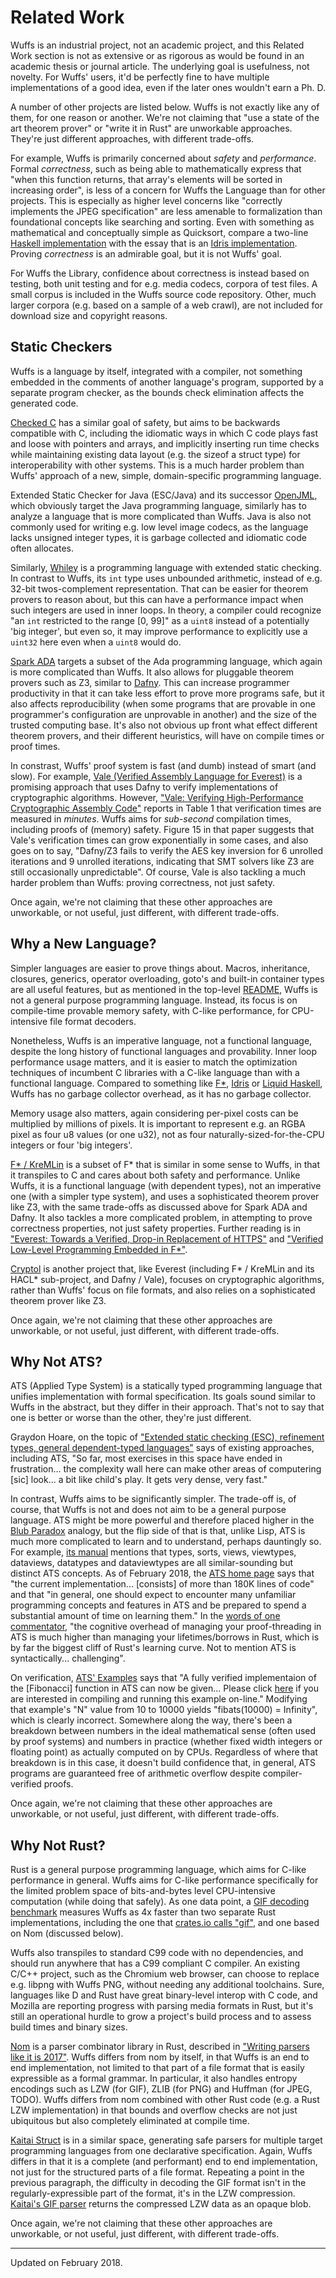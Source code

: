 # Related Work

Wuffs is an industrial project, not an academic project, and this Related Work
section is not as extensive or as rigorous as would be found in an academic
thesis or journal article. The underlying goal is usefulness, not novelty. For
Wuffs' users, it'd be perfectly fine to have multiple implementations of a good
idea, even if the later ones wouldn't earn a Ph. D.

A number of other projects are listed below. Wuffs is not exactly like any of
them, for one reason or another. We're not claiming that "use a state of the
art theorem prover" or "write it in Rust" are unworkable approaches. They're
just different approaches, with different trade-offs.

For example, Wuffs is primarily concerned about *safety* and *performance*.
Formal *correctness*, such as being able to mathematically express that "when
this function returns, that array's elements will be sorted in increasing
order", is less of a concern for Wuffs the Language than for other projects.
This is especially as higher level concerns like "correctly implements the JPEG
specification" are less amenable to formalization than foundational concepts
like searching and sorting. Even with something as mathematical and
conceptually simple as Quicksort, compare a two-line [Haskell
implementation](https://rosettacode.org/wiki/Sorting_algorithms/Quicksort#Haskell)
with the essay that is an [Idris
implementation](https://github.com/bmsherman/blog/wiki/Quicksort-in-Idris).
Proving *correctness* is an admirable goal, but it is not Wuffs' goal.

For Wuffs the Library, confidence about correctness is instead based on
testing, both unit testing and for e.g. media codecs, corpora of test files. A
small corpus is included in the Wuffs source code repository. Other, much
larger corpora (e.g. based on a sample of a web crawl), are not included for
download size and copyright reasons.


## Static Checkers

Wuffs is a language by itself, integrated with a compiler, not something
embedded in the comments of another language's program, supported by a separate
program checker, as the bounds check elimination affects the generated code.

[Checked C](https://www.microsoft.com/en-us/research/project/checked-c/) has a
similar goal of safety, but aims to be backwards compatible with C, including
the idiomatic ways in which C code plays fast and loose with pointers and
arrays, and implicitly inserting run time checks while maintaining existing
data layout (e.g. the sizeof a struct type) for interoperability with other
systems. This is a much harder problem than Wuffs' approach of a new, simple,
domain-specific programming language.

Extended Static Checker for Java (ESC/Java) and its successor
[OpenJML](http://www.openjml.org/), which obviously target the Java programming
language, similarly has to analyze a language that is more complicated than
Wuffs. Java is also not commonly used for writing e.g. low level image codecs,
as the language lacks unsigned integer types, it is garbage collected and
idiomatic code often allocates.

Similarly, [Whiley](http://whiley.org/) is a programming language with extended
static checking. In contrast to Wuffs, its `int` type uses unbounded
arithmetic, instead of e.g. 32-bit twos-complement representation. That can be
easier for theorem provers to reason about, but this can have a performance
impact when such integers are used in inner loops. In theory, a compiler could
recognize "an `int` restricted to the range [0, 99]" as a `uint8` instead of a
potentially 'big integer', but even so, it may improve performance to
explicitly use a `uint32` here even when a `uint8` would do.

[Spark ADA](http://libre.adacore.com/tools/spark-gpl-edition/) targets a subset
of the Ada programming language, which again is more complicated than Wuffs. It
also allows for pluggable theorem provers such as Z3, similar to
[Dafny](http://research.microsoft.com/dafny). This can increase programmer
productivity in that it can take less effort to prove more programs safe, but
it also affects reproducibility (when some programs that are provable in one
programmer's configuration are unprovable in another) and the size of the
trusted computing base. It's also not obvious up front what effect different
theorem provers, and their different heuristics, will have on compile times or
proof times.

In constrast, Wuffs' proof system is fast (and dumb) instead of smart (and
slow). For example, [Vale (Verified Assembly Language for
Everest)](https://github.com/project-everest/vale) is a promising approach that
uses Dafny to verify implementations of cryptographic algorithms. However,
["Vale: Verifying High-Performance Cryptographic Assembly
Code"](http://www.andrew.cmu.edu/user/bparno/papers/vale.pdf) reports in Table
1 that verification times are measured in *minutes*. Wuffs aims for
*sub-second* compilation times, including proofs of (memory) safety. Figure 15
in that paper suggests that Vale's verification times can grow exponentially in
some cases, and also goes on to say, "Dafny/Z3 fails to verify the AES key
inversion for 6 unrolled iterations and 9 unrolled iterations, indicating that
SMT solvers like Z3 are still occasionally unpredictable". Of course, Vale is
also tackling a much harder problem than Wuffs: proving correctness, not just
safety.

Once again, we're not claiming that these other approaches are unworkable, or
not useful, just different, with different trade-offs.


## Why a New Language?

Simpler languages are easier to prove things about. Macros, inheritance,
closures, generics, operator overloading, goto's and built-in container types
are all useful features, but as mentioned in the top-level
[README](/README.md), Wuffs is not a general purpose programming language.
Instead, its focus is on compile-time provable memory safety, with C-like
performance, for CPU-intensive file format decoders.

Nonetheless, Wuffs is an imperative language, not a functional language,
despite the long history of functional languages and provability. Inner loop
performance usage matters, and it is easier to match the optimization
techniques of incumbent C libraries with a C-like language than with a
functional language. Compared to something like
[F\*](https://www.fstar-lang.org/), [Idris](https://www.idris-lang.org/) or
[Liquid Haskell](https://ucsd-progsys.github.io/liquidhaskell-blog/), Wuffs has
no garbage collector overhead, as it has no garbage collector.

Memory usage also matters, again considering per-pixel costs can be multiplied
by millions of pixels. It is important to represent e.g. an RGBA pixel as four
u8 values (or one u32), not as four naturally-sized-for-the-CPU integers or
four 'big integers'.

[F\* / KreMLin](https://github.com/FStarLang/kremlin) is a subset of F\* that
is similar in some sense to Wuffs, in that it transpiles to C and cares about
both safety and performance. Unlike Wuffs, it is a functional language (with
dependent types), not an imperative one (with a simpler type system), and uses
a sophisticated theorem prover like Z3, with the same trade-offs as discussed
above for Spark ADA and Dafny. It also tackles a more complicated problem, in
attempting to prove correctness properties, not just safety properties. Further
reading is in ["Everest: Towards a Verified, Drop-in Replacement of
HTTPS"](https://project-everest.github.io/assets/snapl2017.pdf) and ["Verified
Low-Level Programming Embedded in F\*"](https://arxiv.org/pdf/1703.00053.pdf).

[Cryptol](https://github.com/GaloisInc/cryptol) is another project that, like
Everest (including F\* / KreMLin and its HACL\* sub-project, and Dafny / Vale),
focuses on cryptographic algorithms, rather than Wuffs' focus on file formats,
and also relies on a sophisticated theorem prover like Z3.

Once again, we're not claiming that these other approaches are unworkable, or
not useful, just different, with different trade-offs.


## Why Not ATS?

ATS (Applied Type System) is a statically typed programming language that
unifies implementation with formal specification. Its goals sound similar to
Wuffs in the abstract, but they differ in their approach. That's not to say
that one is better or worse than the other, they're just different.

Graydon Hoare, on the topic of ["Extended static checking (ESC), refinement
types, general dependent-typed
languages"](https://graydon2.dreamwidth.org/253769.html) says of existing
approaches, including ATS, "So far, most exercises in this space have ended in
frustration... the complexity wall here can make other areas of computering
[sic] look... a bit like child's play. It gets very dense, very fast."

In contrast, Wuffs aims to be significantly simpler. The trade-off is, of
course, that Wuffs is not and does not aim to be a general purpose language.
ATS might be more powerful and therefore placed higher in the [Blub
Paradox](http://www.paulgraham.com/avg.html) analogy, but the flip side of that
is that, unlike Lisp, ATS is much more complicated to learn and to understand,
perhaps dauntingly so. For example, [its
manual](http://ats-lang.sourceforge.net/DOCUMENT/INT2PROGINATS/HTML/book1.html)
mentions that types, sorts, views, viewtypes, dataviews, datatypes and
dataviewtypes are all similar-sounding but distinct ATS concepts. As of
February 2018, the [ATS home page](http://www.ats-lang.org/) says that "the
current implementation... [consists] of more than 180K lines of code" and that
"in general, one should expect to encounter many unfamiliar programming
concepts and features in ATS and be prepared to spend a substantial amount of
time on learning them." In the [words of one
commentator](https://www.reddit.com/r/rust/comments/7d85sj/puffs_a_new_language_for_parsing_untrusted_files/dpx0hp7/),
"the cognitive overhead of managing your proof-threading in ATS is much higher
than managing your lifetimes/borrows in Rust, which is by far the biggest cliff
of Rust's learning curve. Not to mention ATS is syntactically... challenging".

On verification, [ATS' Examples](http://www.ats-lang.org/Examples.html) says
that "A fully verified implementaion of the [Fibonacci] function in ATS can now
be given... Please click
[here](http://www.ats-lang.org/SERVER/MYCODE/Patsoptaas_serve.php?mycode_fil=fibats)
if you are interested in compiling and running this example on-line." Modifying
that example's "N" value from 10 to 10000 yields "fibats(10000) = Infinity",
which is clearly incorrect. Somewhere along the way, there's been a breakdown
between numbers in the ideal mathematical sense (often used by proof systems)
and numbers in practice (whether fixed width integers or floating point) as
actually computed on by CPUs. Regardless of where that breakdown is in this
case, it doesn't build confidence that, in general, ATS programs are guaranteed
free of arithmetic overflow despite compiler-verified proofs.

Once again, we're not claiming that these other approaches are unworkable, or
not useful, just different, with different trade-offs.


## Why Not Rust?

Rust is a general purpose programming language, which aims for C-like
performance in general. Wuffs aims for C-like performance specifically for the
limited problem space of bits-and-bytes level CPU-intensive computation (while
doing that safely). As one data point, a [GIF decoding
benchmark](https://github.com/google/wuffs/commit/9a463d46) measures Wuffs as
4x faster than two separate Rust implementations, including the one that
[crates.io calls "gif"](https://crates.io/crates/gif), and one based on Nom
(discussed below).

Wuffs also transpiles to standard C99 code with no dependencies, and should run
anywhere that has a C99 compliant C compiler. An existing C/C++ project, such
as the Chromium web browser, can choose to replace e.g. libpng with Wuffs PNG,
without needing any additional toolchains. Sure, languages like D and Rust have
great binary-level interop with C code, and Mozilla are reporting progress with
parsing media formats in Rust, but it's still an operational hurdle to grow a
project's build process and to assess build times and binary sizes.

[Nom](https://github.com/Geal/nom) is a parser combinator library in Rust,
described in ["Writing parsers like it is
2017"](http://spw17.langsec.org/papers/chifflier-parsing-in-2017.pdf). Wuffs
differs from nom by itself, in that Wuffs is an end to end implementation, not
limited to that part of a file format that is easily expressible as a formal
grammar. In particular, it also handles entropy encodings such as LZW (for
GIF), ZLIB (for PNG) and Huffman (for JPEG, TODO). Wuffs differs from nom
combined with other Rust code (e.g. a Rust LZW implementation) in that bounds
and overflow checks are not just ubiquitous but also completely eliminated at
compile time.

[Kaitai Struct](http://kaitai.io/) is in a similar space, generating safe
parsers for multiple target programming languages from one declarative
specification. Again, Wuffs differs in that it is a complete (and performant)
end to end implementation, not just for the structured parts of a file format.
Repeating a point in the previous paragraph, the difficulty in decoding the GIF
format isn't in the regularly-expressible part of the format, it's in the LZW
compression. [Kaitai's GIF parser](http://formats.kaitai.io/gif/index.html)
returns the compressed LZW data as an opaque blob.

Once again, we're not claiming that these other approaches are unworkable, or
not useful, just different, with different trade-offs.


---

Updated on February 2018.
